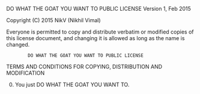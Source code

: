  DO WHAT THE GOAT YOU WANT TO PUBLIC LICENSE 
                    Version 1, Feb 2015 

 Copyright (C) 2015 NikV (Nikhil Vimal)

 Everyone is permitted to copy and distribute verbatim or modified 
 copies of this license document, and changing it is allowed as long 
 as the name is changed. 

            DO WHAT THE GOAT YOU WANT TO PUBLIC LICENSE 
   TERMS AND CONDITIONS FOR COPYING, DISTRIBUTION AND MODIFICATION 

  0. You just DO WHAT THE GOAT YOU WANT TO.
